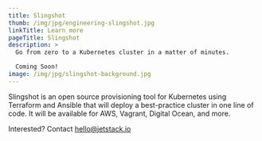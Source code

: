 ```yaml
---
title: Slingshot
thumb: /img/jpg/engineering-slingshot.jpg
linkTitle: Learn more
pageTitle: Slingshot
description: >
  Go from zero to a Kubernetes cluster in a matter of minutes.   

  Coming Soon!
image: /img/jpg/slingshot-background.jpg
---
```


Slingshot is an open source provisioning tool for Kubernetes using Terraform and Ansible that will deploy a best-practice cluster in one line of code. It will be available for AWS, Vagrant, Digital Ocean, and more.

Interested? Contact hello@jetstack.io